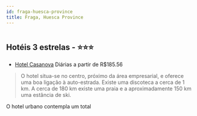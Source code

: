 ```yaml
---
id: fraga-huesca-province
title: Fraga, Huesca Province
---
```


<center><img src="http://photos.hotelbeds.com/giata/01/019838/019838a_hb_a_002.jpg" alt="" /></center>


## Hotéis 3 estrelas - ⭐️⭐️⭐️

-    [Hotel Casanova](https://www.hurb.com/hoteis/fraga/hotel-casanova-JNP-JP072023?cmp=18055) Diárias a partir de R$185.56
   > O hotel situa-se no centro, próximo da área empresarial, e oferece uma boa ligação à auto-estrada. Existe uma discoteca a cerca de 1 km. A cerca de 180 km existe uma praia e a aproximadamente 150 km uma estância de ski.

O hotel urbano contempla um total 
